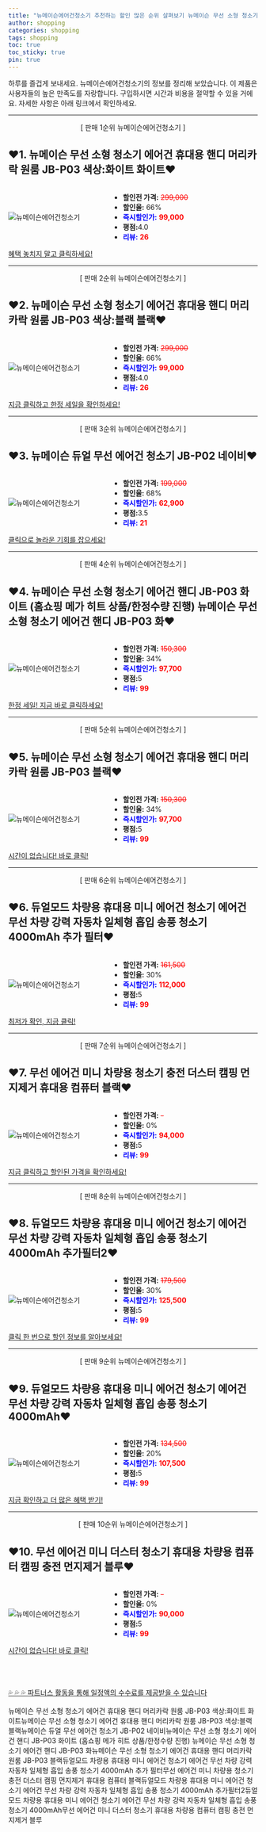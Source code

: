 ```yaml
---
title: "뉴메이슨에어건청소기 추천하는 할인 많은 순위 살펴보기 뉴메이슨 무선 소형 청소기 에어건"
author: shopping
categories: shopping
tags: shopping
toc: true
toc_sticky: true
pin: true
---
```

하루를 즐겁게 보내세요. 뉴메이슨에어건청소기의 정보를 정리해 보았습니다. 이 제품은 사용자들의 높은 만족도를 자랑합니다. 구입하시면 시간과 비용을 절약할 수 있을 거에요. 자세한 사항은 아래 링크에서 확인하세요.

---
<p class="toplist" style="margin: 0 auto; display: block; width: fit-content;">[ 판매 1순위 뉴메이슨에어건청소기 ]</p>

<h2><strong>❤️1. 뉴메이슨 무선 소형 청소기 에어건 휴대용 핸디 머리카락 원룸 JB-P03 색상:화이트 화이트❤️</strong></h2>

<div style="display: flex; align-items: center;">
    <div style="flex: 0.4;">
        <img src="https://thumbnail7.coupangcdn.com/thumbnails/remote/230x230ex/image/vendor_inventory/e29f/09fd9b91837f719815402055ae7f65d9c37230d26d676f69a94215cb1039.jpg" alt="뉴메이슨에어건청소기" style="max-width: 100%;">
    </div>
    <div style="flex: 0.6; margin-left: 10px;">
        <ul>
            <li><strong>할인전 가격:</strong> <del style="color: red;">299,000</del></li>
            <li><strong>할인율:</strong> 66%</li>
            <li><span style='color:blue'><strong>즉시할인가:</strong></span> <span style='color:red'><strong>99,000</strong></span></li>
            <li><strong>평점:</strong>4.0</li>
            <li><span style='color:blue'><strong>리뷰:</strong></span> <span style='color:red'><strong>26</strong></span></li>
        </ul>
    </div>
</div>
<div class="center">
    <a href="https://William4Davisa.github.io?lptag=AF9450613&subid=githubio&pageKey=7560765093&traceid=V0-153&itemId=19918640500&vendorItemId=89879411867" class="myButton">
        혜택 놓치지 말고 클릭하세요!
    </a>
</div>


---
<p class="toplist" style="margin: 0 auto; display: block; width: fit-content;">[ 판매 2순위 뉴메이슨에어건청소기 ]</p>

<h2><strong>❤️2. 뉴메이슨 무선 소형 청소기 에어건 휴대용 핸디 머리카락 원룸 JB-P03 색상:블랙 블랙❤️</strong></h2>

<div style="display: flex; align-items: center;">
    <div style="flex: 0.4;">
        <img src="https://thumbnail7.coupangcdn.com/thumbnails/remote/230x230ex/image/vendor_inventory/e29f/09fd9b91837f719815402055ae7f65d9c37230d26d676f69a94215cb1039.jpg" alt="뉴메이슨에어건청소기" style="max-width: 100%;">
    </div>
    <div style="flex: 0.6; margin-left: 10px;">
        <ul>
            <li><strong>할인전 가격:</strong> <del style="color: red;">299,000</del></li>
            <li><strong>할인율:</strong> 66%</li>
            <li><span style='color:blue'><strong>즉시할인가:</strong></span> <span style='color:red'><strong>99,000</strong></span></li>
            <li><strong>평점:</strong>4.0</li>
            <li><span style='color:blue'><strong>리뷰:</strong></span> <span style='color:red'><strong>26</strong></span></li>
        </ul>
    </div>
</div>
<div class="center">
    <a href="https://William4Davisa.github.io?lptag=AF9450613&subid=githubio&pageKey=7560765093&traceid=V0-153&itemId=19918640502&vendorItemId=89879411885" class="myButton">
        지금 클릭하고 한정 세일을 확인하세요!
    </a>
</div>


---
<p class="toplist" style="margin: 0 auto; display: block; width: fit-content;">[ 판매 3순위 뉴메이슨에어건청소기 ]</p>

<h2><strong>❤️3. 뉴메이슨 듀얼 무선 에어건 청소기 JB-P02 네이비❤️</strong></h2>

<div style="display: flex; align-items: center;">
    <div style="flex: 0.4;">
        <img src="https://thumbnail8.coupangcdn.com/thumbnails/remote/230x230ex/image/vendor_inventory/758d/3bfbea8f90b7c47d2a0e64a83ed5a90a52501fcc589f9ef6b28584a4ce72.jpg" alt="뉴메이슨에어건청소기" style="max-width: 100%;">
    </div>
    <div style="flex: 0.6; margin-left: 10px;">
        <ul>
            <li><strong>할인전 가격:</strong> <del style="color: red;">199,000</del></li>
            <li><strong>할인율:</strong> 68%</li>
            <li><span style='color:blue'><strong>즉시할인가:</strong></span> <span style='color:red'><strong>62,900</strong></span></li>
            <li><strong>평점:</strong>3.5</li>
            <li><span style='color:blue'><strong>리뷰:</strong></span> <span style='color:red'><strong>21</strong></span></li>
        </ul>
    </div>
</div>
<div class="center">
    <a href="https://William4Davisa.github.io?lptag=AF9450613&subid=githubio&pageKey=6379729775&traceid=V0-153&itemId=13549279003&vendorItemId=81257057384" class="myButton">
        클릭으로 놀라운 기회를 잡으세요!
    </a>
</div>


---
<p class="toplist" style="margin: 0 auto; display: block; width: fit-content;">[ 판매 4순위 뉴메이슨에어건청소기 ]</p>

<h2><strong>❤️4. 뉴메이슨 무선 소형 청소기 에어건 핸디 JB-P03 화이트 (홈쇼핑 메가 히트 상품/한정수량 진행) 뉴메이슨 무선 소형 청소기 에어건 핸디 JB-P03 화❤️</strong></h2>

<div style="display: flex; align-items: center;">
    <div style="flex: 0.4;">
        <img src="https://thumbnail7.coupangcdn.com/thumbnails/remote/230x230ex/image/vendor_inventory/8bb1/4071284bc830ba322ef3fe0598b7f8c3e17833f93752a054a1a84cca1fa6.jpg" alt="뉴메이슨에어건청소기" style="max-width: 100%;">
    </div>
    <div style="flex: 0.6; margin-left: 10px;">
        <ul>
            <li><strong>할인전 가격:</strong> <del style="color: red;">150,300</del></li>
            <li><strong>할인율:</strong> 34%</li>
            <li><span style='color:blue'><strong>즉시할인가:</strong></span> <span style='color:red'><strong>97,700</strong></span></li>
            <li><strong>평점:</strong>5</li>
            <li><span style='color:blue'><strong>리뷰:</strong></span> <span style='color:red'><strong>99</strong></span></li>
        </ul>
    </div>
</div>
<div class="center">
    <a href="https://William4Davisa.github.io?lptag=AF9450613&subid=githubio&pageKey=8244806254&traceid=V0-153&itemId=23728290593&vendorItemId=90753084598" class="myButton">
        한정 세일! 지금 바로 클릭하세요!
    </a>
</div>


---
<p class="toplist" style="margin: 0 auto; display: block; width: fit-content;">[ 판매 5순위 뉴메이슨에어건청소기 ]</p>

<h2><strong>❤️5. 뉴메이슨 무선 소형 청소기 에어건 휴대용 핸디 머리카락 원룸 JB-P03 블랙❤️</strong></h2>

<div style="display: flex; align-items: center;">
    <div style="flex: 0.4;">
        <img src="https://thumbnail10.coupangcdn.com/thumbnails/remote/230x230ex/image/vendor_inventory/11fa/356a0440daf685a3f2f012f3b5fec3652d975d4d05b441109abfa8344013.jpg" alt="뉴메이슨에어건청소기" style="max-width: 100%;">
    </div>
    <div style="flex: 0.6; margin-left: 10px;">
        <ul>
            <li><strong>할인전 가격:</strong> <del style="color: red;">150,300</del></li>
            <li><strong>할인율:</strong> 34%</li>
            <li><span style='color:blue'><strong>즉시할인가:</strong></span> <span style='color:red'><strong>97,700</strong></span></li>
            <li><strong>평점:</strong>5</li>
            <li><span style='color:blue'><strong>리뷰:</strong></span> <span style='color:red'><strong>99</strong></span></li>
        </ul>
    </div>
</div>
<div class="center">
    <a href="https://William4Davisa.github.io?lptag=AF9450613&subid=githubio&pageKey=8244730761&traceid=V0-153&itemId=23728094737&vendorItemId=90752889504" class="myButton">
        시간이 없습니다! 바로 클릭!
    </a>
</div>


---
<p class="toplist" style="margin: 0 auto; display: block; width: fit-content;">[ 판매 6순위 뉴메이슨에어건청소기 ]</p>

<h2><strong>❤️6. 듀얼모드 차량용 휴대용 미니 에어건 청소기 에어건 무선 차량 강력 자동차 일체형 흡입 송풍  청소기 4000mAh 추가 필터❤️</strong></h2>

<div style="display: flex; align-items: center;">
    <div style="flex: 0.4;">
        <img src="https://thumbnail6.coupangcdn.com/thumbnails/remote/230x230ex/image/vendor_inventory/28ef/2f472339d5307c291dfe1fa0cbf744801ce41027eaf9f49d8a20c45d99d2.png" alt="뉴메이슨에어건청소기" style="max-width: 100%;">
    </div>
    <div style="flex: 0.6; margin-left: 10px;">
        <ul>
            <li><strong>할인전 가격:</strong> <del style="color: red;">161,500</del></li>
            <li><strong>할인율:</strong> 30%</li>
            <li><span style='color:blue'><strong>즉시할인가:</strong></span> <span style='color:red'><strong>112,000</strong></span></li>
            <li><strong>평점:</strong>5</li>
            <li><span style='color:blue'><strong>리뷰:</strong></span> <span style='color:red'><strong>99</strong></span></li>
        </ul>
    </div>
</div>
<div class="center">
    <a href="https://William4Davisa.github.io?lptag=AF9450613&subid=githubio&pageKey=6863863098&traceid=V0-153&itemId=16400171667&vendorItemId=83591381099" class="myButton">
        최저가 확인, 지금 클릭!
    </a>
</div>


---
<p class="toplist" style="margin: 0 auto; display: block; width: fit-content;">[ 판매 7순위 뉴메이슨에어건청소기 ]</p>

<h2><strong>❤️7. 무선 에어건 미니 차량용 청소기 충전 더스터 캠핑 먼지제거 휴대용 컴퓨터 블랙❤️</strong></h2>

<div style="display: flex; align-items: center;">
    <div style="flex: 0.4;">
        <img src="https://thumbnail10.coupangcdn.com/thumbnails/remote/230x230ex/image/vendor_inventory/80a5/d8a808ab2e852ccba22627cf22c299329d8ed3115794dff8a111588f3f8c.png" alt="뉴메이슨에어건청소기" style="max-width: 100%;">
    </div>
    <div style="flex: 0.6; margin-left: 10px;">
        <ul>
            <li><strong>할인전 가격:</strong> <del style="color: red;">-</del></li>
            <li><strong>할인율:</strong> 0%</li>
            <li><span style='color:blue'><strong>즉시할인가:</strong></span> <span style='color:red'><strong>94,000</strong></span></li>
            <li><strong>평점:</strong>5</li>
            <li><span style='color:blue'><strong>리뷰:</strong></span> <span style='color:red'><strong>99</strong></span></li>
        </ul>
    </div>
</div>
<div class="center">
    <a href="https://William4Davisa.github.io?lptag=AF9450613&subid=githubio&pageKey=7109830199&traceid=V0-153&itemId=17770581981&vendorItemId=84934783821" class="myButton">
        지금 클릭하고 할인된 가격을 확인하세요!
    </a>
</div>


---
<p class="toplist" style="margin: 0 auto; display: block; width: fit-content;">[ 판매 8순위 뉴메이슨에어건청소기 ]</p>

<h2><strong>❤️8. 듀얼모드 차량용 휴대용 미니 에어건 청소기 에어건 무선 차량 강력 자동차 일체형 흡입 송풍 청소기 4000mAh 추가필터2❤️</strong></h2>

<div style="display: flex; align-items: center;">
    <div style="flex: 0.4;">
        <img src="https://thumbnail8.coupangcdn.com/thumbnails/remote/230x230ex/image/vendor_inventory/351b/400ef35ac6cf1a39507c309ebd4fc66ea4ba9399444efebeeb62c21bf161.png" alt="뉴메이슨에어건청소기" style="max-width: 100%;">
    </div>
    <div style="flex: 0.6; margin-left: 10px;">
        <ul>
            <li><strong>할인전 가격:</strong> <del style="color: red;">179,500</del></li>
            <li><strong>할인율:</strong> 30%</li>
            <li><span style='color:blue'><strong>즉시할인가:</strong></span> <span style='color:red'><strong>125,500</strong></span></li>
            <li><strong>평점:</strong>5</li>
            <li><span style='color:blue'><strong>리뷰:</strong></span> <span style='color:red'><strong>99</strong></span></li>
        </ul>
    </div>
</div>
<div class="center">
    <a href="https://William4Davisa.github.io?lptag=AF9450613&subid=githubio&pageKey=6863863098&traceid=V0-153&itemId=16400171657&vendorItemId=83591381085" class="myButton">
        클릭 한 번으로 할인 정보를 알아보세요!
    </a>
</div>


---
<p class="toplist" style="margin: 0 auto; display: block; width: fit-content;">[ 판매 9순위 뉴메이슨에어건청소기 ]</p>

<h2><strong>❤️9. 듀얼모드 차량용 휴대용 미니 에어건 청소기 에어건 무선 차량 강력 자동차 일체형 흡입 송풍  청소기 4000mAh❤️</strong></h2>

<div style="display: flex; align-items: center;">
    <div style="flex: 0.4;">
        <img src="https://thumbnail8.coupangcdn.com/thumbnails/remote/230x230ex/image/vendor_inventory/11c3/3736da308aea27af10b70af87bf2b1c642588f37d22ec3e50ca34ef3df81.png" alt="뉴메이슨에어건청소기" style="max-width: 100%;">
    </div>
    <div style="flex: 0.6; margin-left: 10px;">
        <ul>
            <li><strong>할인전 가격:</strong> <del style="color: red;">134,500</del></li>
            <li><strong>할인율:</strong> 20%</li>
            <li><span style='color:blue'><strong>즉시할인가:</strong></span> <span style='color:red'><strong>107,500</strong></span></li>
            <li><strong>평점:</strong>5</li>
            <li><span style='color:blue'><strong>리뷰:</strong></span> <span style='color:red'><strong>99</strong></span></li>
        </ul>
    </div>
</div>
<div class="center">
    <a href="https://William4Davisa.github.io?lptag=AF9450613&subid=githubio&pageKey=6863863098&traceid=V0-153&itemId=16400171670&vendorItemId=83591381115" class="myButton">
        지금 확인하고 더 많은 혜택 받기!
    </a>
</div>


---
<p class="toplist" style="margin: 0 auto; display: block; width: fit-content;">[ 판매 10순위 뉴메이슨에어건청소기 ]</p>

<h2><strong>❤️10. 무선 에어건 미니 더스터 청소기 휴대용 차량용 컴퓨터 캠핑 충전 먼지제거 블루❤️</strong></h2>

<div style="display: flex; align-items: center;">
    <div style="flex: 0.4;">
        <img src="https://thumbnail9.coupangcdn.com/thumbnails/remote/230x230ex/image/vendor_inventory/6332/48b7915c8048bb00f1670038d2657c95fc275c7b5fa09c87ba3873a9fd2f.png" alt="뉴메이슨에어건청소기" style="max-width: 100%;">
    </div>
    <div style="flex: 0.6; margin-left: 10px;">
        <ul>
            <li><strong>할인전 가격:</strong> <del style="color: red;">-</del></li>
            <li><strong>할인율:</strong> 0%</li>
            <li><span style='color:blue'><strong>즉시할인가:</strong></span> <span style='color:red'><strong>90,000</strong></span></li>
            <li><strong>평점:</strong>5</li>
            <li><span style='color:blue'><strong>리뷰:</strong></span> <span style='color:red'><strong>99</strong></span></li>
        </ul>
    </div>
</div>
<div class="center">
    <a href="https://William4Davisa.github.io?lptag=AF9450613&subid=githubio&pageKey=7109841918&traceid=V0-153&itemId=17770629098&vendorItemId=84934830015" class="myButton">
        시간이 없습니다! 바로 클릭!
    </a>
</div>

<br><br><br>[💦 💦 💦 파트너스 활동을 통해 일정액의 수수료를 제공받을 수 있습니다](https://link.coupang.com/a/bcpT2c)<br><br>뉴메이슨 무선 소형 청소기 에어건 휴대용 핸디 머리카락 원룸 JB-P03 색상:화이트 화이트뉴메이슨 무선 소형 청소기 에어건 휴대용 핸디 머리카락 원룸 JB-P03 색상:블랙 블랙뉴메이슨 듀얼 무선 에어건 청소기 JB-P02 네이비뉴메이슨 무선 소형 청소기 에어건 핸디 JB-P03 화이트 (홈쇼핑 메가 히트 상품/한정수량 진행) 뉴메이슨 무선 소형 청소기 에어건 핸디 JB-P03 화뉴메이슨 무선 소형 청소기 에어건 휴대용 핸디 머리카락 원룸 JB-P03 블랙듀얼모드 차량용 휴대용 미니 에어건 청소기 에어건 무선 차량 강력 자동차 일체형 흡입 송풍  청소기 4000mAh 추가 필터무선 에어건 미니 차량용 청소기 충전 더스터 캠핑 먼지제거 휴대용 컴퓨터 블랙듀얼모드 차량용 휴대용 미니 에어건 청소기 에어건 무선 차량 강력 자동차 일체형 흡입 송풍 청소기 4000mAh 추가필터2듀얼모드 차량용 휴대용 미니 에어건 청소기 에어건 무선 차량 강력 자동차 일체형 흡입 송풍  청소기 4000mAh무선 에어건 미니 더스터 청소기 휴대용 차량용 컴퓨터 캠핑 충전 먼지제거 블루